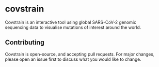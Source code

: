 # covstrain

Covstrain is an interactive tool using global SARS-CoV-2 genomic sequencing data to visualise mutations of interest around the world.

## Contributing

Covstrain is open-source, and accepting pull requests. For major changes, please open an issue first to discuss what you would like to change.
